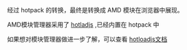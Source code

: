 经过 hotpack 的转换，最终是转换成 AMD 模块在浏览器中展现。

AMD模块管理器采用了 [hotladjs](https://github.com/duhongwei/hotloadjs) ,已经内置在 hotpack 中

如果想对模块管理器做进一步了解，可以查看 [hotloadjs文档](https://duhongwei.gitbooks.io/hotloadjs/content/zh-cn/) 